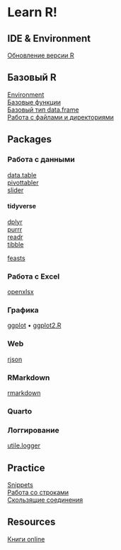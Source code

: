 # Learn R!
## IDE & Environment

[Обновление версии R](r-update.md)

## Базовый R
[Environment](base/environment.md)\
[Базовые функции](packages/base.md)\
[Базовый тип data.frame](base/data.frame.md)\
[Работа с файлами и директориями](base/files.md)

## Packages
### Работа с данными
[data.table](packages/data.table.md)\
[pivottabler](packages/pivottabler.R)\
[slider](packages/slider.md)

#### tidyverse
[dplyr](packages/dplyr_1.0.0.R)\
[purrr](packages/purrr.md)\
[readr](packages/read_data.md)\
[tibble](packages/tibble.md)

[feasts](packages/feasts.md)

### Работа с Excel
[openxlsx](packages/openxlsx.md)

### Графика
[ggplot](packages/ggplot2.md) • [ggplot2.R](packages/ggplot2.R)

### Web
[rjson](packages/rjson.md)

### RMarkdown
[rmarkdown](packages/rmarkdown.md)

### Quarto

### Логгирование
[utile.logger](packages/utile.logger.md)


## Practice
[Snippets](practice/snippets.md)\
[Работа со строками](practice/Работа_со_строками.md)\
[Скользящие соединения](practice/rolling_joins.md)


## Resources
[Книги online](book-online.md)
